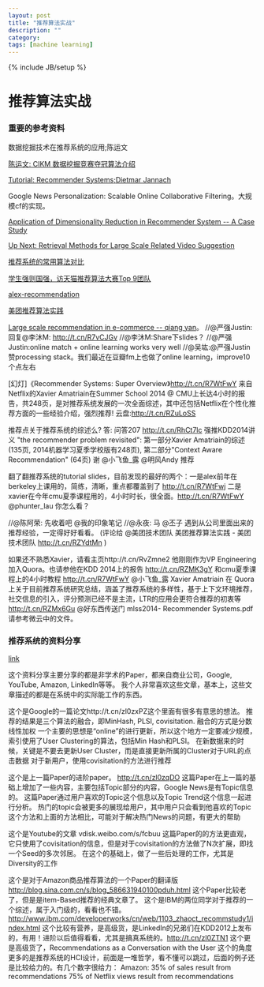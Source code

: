 ```yaml
---
layout: post
title: "推荐算法实战"
description: ""
category: 
tags: [machine learning]
---
```

{% include JB/setup %}

# 推荐算法实战

### 重要的参考资料

数据挖掘技术在推荐系统的应用;陈运文 

[陈运文: CIKM 数据挖掘竞赛夺冠算法介绍](http://www.52cs.org/?p=369)

[Tutorial: Recommender Systems;Dietmar Jannach](http://ijcai13.org/files/tutorial_slides/td3.pdf)

Google News Personalization: Scalable Online Collaborative Filtering。大规模cf的实现。

[Application of Dimensionality Reduction in Recommender System -- A Case Study](http://ai.stanford.edu/~ronnyk/WEBKDD2000/papers/sarwar.pdf)

[Up Next: Retrieval Methods for Large Scale Related Video Suggestion](http://vdisk.weibo.com/s/DaKXoKQC5TSH)

[推荐系统的常用算法对比](http://dataunion.org/bbs/forum.php?mod=viewthread&tid=835&extra=)

[学生强则国强，访天猫推荐算法大赛Top 9团队](http://www.csdn.net/article/2014-08-27/2821403-the-top-9-of-ali-bigdata-competition/9)

[alex-recommendation](http://alex.smola.org/teaching/berkeley2012/slides/8_Recommender.pdf)

[美团推荐算法实践](http://tech.meituan.com/mt-recommend-practice.html)

[Large scale recommendation in e-commerce -- qiang yan](http://www.slideshare.net/scmyyan/large-scale-recommendation-in-ecommerce-qiang-yan)。
//@严强Justin:回复@李沐M: http://t.cn/R7vCJGv //@李沐M:Share下slides？ //@严强Justin:online match + online learning works very well //@吴竑:@严强Justin 赞processing stack。我们最近在豆瓣fm上也做了online learning，improve10个点左右

[幻灯]《Recommender Systems: Super Overview》http://t.cn/R7WtFwY 来自Netflix的Xavier Amatriain在Summer School 2014 @ CMU上长达4小时的报告，共248页，是对推荐系统发展的一次全面综述，其中还包括Netflix在个性化推荐方面的一些经验介绍，强烈推荐! 云盘:http://t.cn/RZuLoSS

推荐点关于推荐系统的综述么? 答: 问答207 http://t.cn/RhCt7lc 强推KDD2014讲义 "the recommender problem revisited": 第一部分Xavier Amatriain的综述(135页, 2014机器学习夏季学校版有248页), 第二部分"Context Aware Recommendation" (64页) 谢 @小飞鱼_露 @明风Andy 推荐

翻了翻推荐系统的tutorial slides，目前发现的最好的两个：一是alex前年在berkeley上课用的，简练，清晰，重点都覆盖到了 http://t.cn/R7WtFwj 二是xavier在今年cmu夏季课程用的，4小时时长，很全面。http://t.cn/R7WtFwY @phunter_lau 你怎么看？

//@陈阿荣: 先收着吧 @我的印象笔记 //@永夜: 马
@丕子 遇到从公司里面出来的推荐经验，一定得好好看看。 (评论给 @美团技术团队 美团推荐算法实践 - 美团技术团队 http://t.cn/RZYdtMn )

如果还不熟悉Xavier，请看主页http://t.cn/RvZmne2 他刚刚作为VP Engineering加入Quora。也请参他在KDD 2014上的报告 http://t.cn/RZMK3gY 和cmu夏季课程上的4小时教程 http://t.cn/R7WtFwY
@小飞鱼_露 Xavier Amatriain 在 Quora 上关于目前推荐系统研究总结，涵盖了推荐系统的多样性，基于上下文环境推荐，社交信息的引入，评分预测已经不是主流，LTR的应用会更符合推荐的初衷等 http://t.cn/RZMx6Gu @好东西传送门
mlss2014- Recommender Systems.pdf 请参考微云中的文件。


### 推荐系统的资料分享
[link](http://blog.sina.com.cn/s/blog_804abfa70101btrv.html)

这个资料分享主要分享的都是非学术的Paper，都来自商业公司，Google, YouTube, Amazon, LinkedIn等等。
我个人非常喜欢这些文章，基本上，这些文章描述的都是在系统中的实际能工作的东西。

这个是Google的一篇论文http://t.cn/zl0zxPZ这个里面有很多有意思的想法。
推荐的结果是三个算法的融合，即MinHash, PLSI, covisitation. 
融合的方式是分数线性加权
一个主要的思想是“online”的进行更新，所以这个地方一定要减少规模，索引使用了User Clustering的算法，包括Min Hash和PLSI。
在新数据来的时候，关键是不要去更新User Cluster，而是直接更新所属的Cluster对于URL的点击数据
对于新用户，使用covisitation的方法进行推荐

这个是上一篇Paper的进阶paper。 http://t.cn/zl0zqDO
这篇Paper在上一篇的基础上增加了一些内容，主要包括Topic部分的内容，Google News是有Topic信息的。
这篇Paper通过用户喜欢的Topic这个信息以及Topic Trend这个信息一起进行分析。
热门的topic会被更多的展现给用户，其中用户只会看到他喜欢的Topic
这个方法和上面的方法相比，可能对于解决热门News的问题，有更大的帮助

这个是Youtube的文章 vdisk.weibo.com/s/fcbuu
这篇Paper的的方法更直观，它只使用了covisitation的信息，但是对于covisitation的方法做了N次扩展，即找一个Seed的多次邻居。
在这个的基础上，做了一些后处理的工作，尤其是Diversity的工作

 这个是对于Amazon商品推荐算法的一个Paper的翻译版
http://blog.sina.com.cn/s/blog_586631940100pduh.html
  这个Paper比较老了，但是是item-Based推荐的经典文章了。
这个是IBM的两位同学对于推荐的一个综述，属于入门级的，看看也不错。 
  http://www.ibm.com/developerworks/cn/web/1103_zhaoct_recommstudy1/index.html
这个比较有营养，是高级货，是LinkedIn的兄弟们在KDD2012上发布的，有用！进阶以后值得看看，尤其是搞真系统的。http://t.cn/zl0ZTN1
这个更是高级货了，Recommendations as a Conversation with the User 
这个的角度更多的是推荐系统的HCI设计，前面是一堆哲学，看不懂可以跳过，后面的例子还是比较给力的。有几个数字很给力：
Amazon: 35% of sales result from recommendations 
75% of Netflix views result from recommendations



